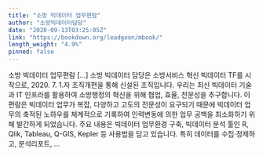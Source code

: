 ```yaml
---
title: "소방 빅데이터 업무편람"
author: "소방빅데이터담당"
date: "2020-09-13T03:25:05Z"
link: "https://bookdown.org/leadgoon/mbook/"
length_weight: "4.9%"
pinned: false
---
```


소방 빅데이터 업무편람 [...] 소방 빅데이터 담당은 소방서비스 혁신 빅데이터 TF를 시작으로, 2020. 7. 1.자 조직개편을 통해 신설된 조직입니다. 우리는 최신 빅데이터 기술과 IT 인프라를 활용하여 소방행정의 혁신을 위해 협업, 효율, 전문성을 추구합니다. 이 편람은 빅데이터 업무가 복잡, 다양하고 고도의 전문성이 요구되기 때문에 빅데이터 업무의 축적된 노하우를 체계적으로 기록하여 인력변동에 의한 업무 공백을 최소화하기 위해 발간하게 되었습니다. 주요 내용은 빅데이터 업무환경 구축, 빅데이터 분석 툴인 R, Qlik, Tableau, Q-GIS, Kepler 등 사용법을 담고 있습니다. 특히 데이터를 수집·정제하고, 분석리포트, ...
